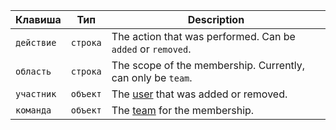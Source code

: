| Клавиша    | Тип      | Description                                                  |
| ---------- | -------- | ------------------------------------------------------------ |
| `действие` | `строка` | The action that was performed. Can be `added` or `removed`.  |
| `область`  | `строка` | The scope of the membership. Currently, can only be `team`.  |
| `участник` | `объект` | The [user](/rest/reference/users) that was added or removed. |
| `команда`  | `объект` | The [team](/rest/reference/teams) for the membership.        |
